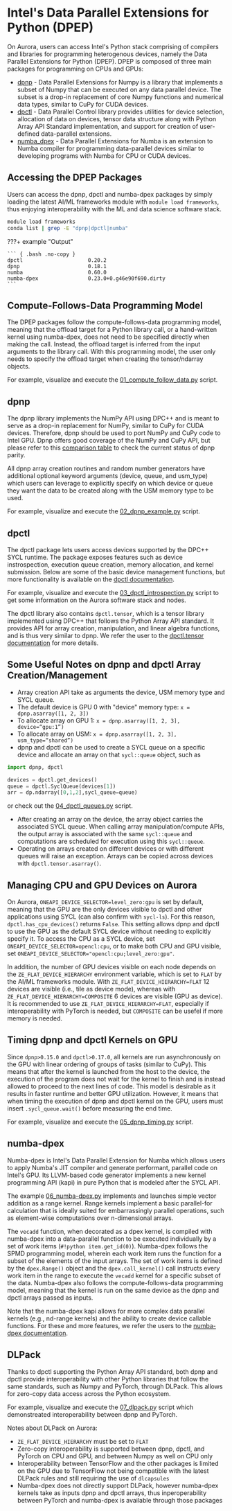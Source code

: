 # Intel's Data Parallel Extensions for Python (DPEP)

On Aurora, users can access Intel's Python stack comprising of compilers and libraries for programming heterogenous devices, namely the Data Parallel Extensions for Python (DPEP).
DPEP is composed of three main packages for programming on CPUs and GPUs:

- [dpnp](https://github.com/IntelPython/dpnp) - Data Parallel Extensions for Numpy is a library that implements a subset of Numpy that can be executed on any data parallel device. The subset is a drop-in replacement of core Numpy functions and numerical data types, similar to CuPy for CUDA devices.
- [dpctl](https://github.com/IntelPython/dpctl) - Data Parallel Control library provides utilities for device selection, allocation of data on devices, tensor data structure along with Python Array API Standard implementation, and support for creation of user-defined data-parallel extensions.
- [numba_dpex](https://github.com/IntelPython/numba-dpex) - Data Parallel Extensions for Numba is an extension to Numba compiler for programming data-parallel devices similar to developing programs with Numba for CPU or CUDA devices.


## Accessing the DPEP Packages

Users can access the dpnp, dpctl and numba-dpex packages by simply loading the latest AI/ML frameworks module with `module load frameworks`, thus enjoying interoperability with the ML and data science software stack.

```bash linenums="1"
module load frameworks
conda list | grep -E "dpnp|dpctl|numba"
```

???+ example "Output"

	``` { .bash .no-copy }
	dpctl                     0.20.2
    dpnp                      0.18.1
	numba                     0.60.0
    numba-dpex                0.23.0+0.g46e90f690.dirty
	```


## Compute-Follows-Data Programming Model

The DPEP packages follow the compute-follows-data programming model,
meaning that the offload target for a Python library call, or a hand-written kernel using numba-dpex,
does not need to be specified directly when making the call.
Instead, the offload target is inferred from the input arguments to the library call.
With this programming model, the user only needs to specify the offload target when creating the tensor/ndarray objects.

For example, visualize and execute the [01_compute_follow_data.py](./01_compute_follow_data.py) script.


## dpnp
The dpnp library implements the NumPy API using DPC++ and is meant to serve as a drop-in replacement for NumPy, similar to CuPy for CUDA devices.
Therefore, dpnp should be used to port NumPy and CuPy code to Intel GPU.
Dpnp offers good coverage of the NumPy and CuPy API, but please refer to this [comparison table](https://intelpython.github.io/dpnp/reference/comparison.html) to check the current status of dpnp parity.

All dpnp array creation routines and random number generators have additional optional keyword
arguments (device, queue, and usm_type) which users can leverage to explicitly specify on which device or queue
they want the data to be created along with the USM memory type to be used.

For example, visualize and execute the [02_dpnp_example.py](./02_dpnp_example.py) script.


## dpctl

The dpctl package lets users access devices supported by the DPC++ SYCL runtime.
The package exposes features such as device instrospection, execution queue creation, memory allocation, and kernel submission.
Below are some of the basic device management functions, but more functionality is available on the [dpctl documentation](https://intelpython.github.io/dpctl/latest/index.html).

For example, visualize and execute the [03_dpctl_introspection.py](./03_dpctl_introspection.py) script to get some information on the Aurora software stack and nodes.

The dpctl library also contains `dpctl.tensor`, which is a tensor library implemented using DPC++ that follows the Python Array API standard. 
It provides API for array creation, manipulation, and linear algebra functions, and is thus very similar to dpnp.
We refer the user to the [dpctl.tensor documentation](https://intelpython.github.io/dpctl/latest/api_reference/dpctl/tensor.html) for more details.


## Some Useful Notes on dpnp and dpctl Array Creation/Management

* Array creation API take as arguments the device, USM memory type and SYCL queue.
* The default device is GPU 0 with "device" memory type: `x = dpnp.asarray([1, 2, 3])`
* To allocate array on GPU 1: `x = dpnp.asarray([1, 2, 3], device=“gpu:1”)`
* To allocate array on USM: `x = dpnp.asarray([1, 2, 3], usm_type=“shared”)`
* dpnp and dpctl can be used to create a SYCL queue on a specific device and allocate an array on that `sycl::queue` object, such as
```python linenums="1"
import dpnp, dpctl

devices = dpctl.get_devices()
queue = dpctl.SyclQueue(devices[1])
arr = dp.ndarray([0,1,2],sycl_queue=queue)
```
or check out the [04_dpctl_queues.py](./04_dpctl_queues.py) script.
* After creating an array on the device, the array object carries the associated SYCL queue. When calling array manipulation/compute APIs, the output array is associated with the same `sycl::queue` and computations are scheduled for execution using this `sycl::queue`.
* Operating on arrays created on different devices or with different queues will raise an exception. Arrays can be copied across devices with `dpctl.tensor.asarray()`.


## Managing CPU and GPU Devices on Aurora

On Aurora, `ONEAPI_DEVICE_SELECTOR=level_zero:gpu` is set by default, meaning that the GPU are the only devices visible to dpctl and other applications using SYCL (can also confirm with `sycl-ls`).
For this reason, `dpctl.has_cpu_devices()` returns `False`.
This setting allows dpnp and dpctl to use the GPU as the default SYCL device without needing to explicitly specify it.
To access the CPU as a SYCL device, set `ONEAPI_DEVICE_SELECTOR=opencl:cpu`, or to make both CPU and GPU visible, set `ONEAPI_DEVICE_SELECTOR="opencl:cpu;level_zero:gpu"`. 

In addition, the number of GPU devices visible on each node depends on the `ZE_FLAT_DEVICE_HIERARCHY` environment variable, which is set to `FLAT` by the AI/ML frameworks module. 
With `ZE_FLAT_DEVICE_HIERARCHY=FLAT` 12 devices are visible (i.e., tile as device mode), whereas with `ZE_FLAT_DEVICE_HIERARCHY=COMPOSITE` 6 devices are visible (GPU as device).
It is recommended to use `ZE_FLAT_DEVICE_HIERARCHY=FLAT`, especially if interoperability with PyTorch is needed, but `COMPOSITE` can be usefel if more memory is needed. 


## Timing dpnp and dpctl Kernels on GPU

Since `dpnp>0.15.0` and `dpctl>0.17.0`, all kernels are run asynchronously on the GPU with linear ordering of groups of tasks (similar to CuPy). 
This means that after the kernel is launched from the host to the device, the execution of the program does not wait for the kernel to finish and is instead allowed to proceed to the next lines of code. 
This model is desirable as it results in faster runtime and better GPU utilization.
However, it means that when timing the execution of dpnp and dpctl kernsl on the GPU, users must insert `.sycl_queue.wait()` before measuring the end time. 

For example, visualize and execute the [05_dpnp_timing.py](./05_dpnp_timing.py) script.


## numba-dpex

Numba-dpex is Intel's Data Parallel Extension for Numba which allows users to apply Numba's JIT compiler and generate performant, parallel code on Intel's GPU.
Its LLVM-based code generator implements a new kernel programming API (kapi) in pure Python that is modeled after the SYCL API.

The example [06_numba-dpex.py](./07_numba-dpex.py) implements and launches simple vector addition as a range kernel.
Range kernels implement a basic parallel-for calculation that is ideally suited for embarrassingly parallel operations, such as element-wise computations over n-dimensional arrays.


The `vecadd` function, when decorated as a dpex kernel, is compiled with numba-dpex into a data-parallel function to be executed individually by a set of work items (`#!python item.get_id(0)`).
Numba-dpex follows the SPMD programming model, wherein each work item runs the function for a subset of the elements of the input arrays.
The set of work items is defined by the `dpex.Range()` object and the `dpex.call_kernel()` call instructs every work item in the range to execute the `vecadd` kernel for a specific subset of the data.
Numba-dpex also follows the compute-follows-data programming model, meaning that the kernel is run on the same device as the dpnp and dpctl arrays passed as inputs.

Note that the numba-dpex kapi allows for more complex data parallel kernels (e.g., nd-range kernels) and the ability to create device callable functions.
For these and more features, we refer the users to the [numba-dpex documentation](https://intelpython.github.io/numba-dpex/latest/user_guide/kernel_programming/index.html#).


## DLPack

Thanks to dpctl supporting the Python Array API standard, both dpnp and dpctl provide interoperability with other Python libraries that follow the same standards, such as Numpy and PyTorch, through DLPack.
This allows for zero-copy data access across the Python ecosystem.

For example, visualize and execute the [07_dlpack.py](./07_dlpack.py) script which demonstreated interoperability between dpnp and PyTorch.

Notes about DLPack on Aurora:
* `ZE_FLAT_DEVICE_HIERARCHY` must be set to `FLAT`
* Zero-copy interoperability is supported between dpnp, dpctl, and PyTorch on CPU and GPU, and between Numpy as well on CPU only
* Interoperability between TensorFlow and the other packages is limited on the GPU due to TensorFlow not being compatible with the latest DLPack rules and still requiring the use of `dlcapsules`
* Numba-dpex does not directly support DLPack, however numba-dpex kernels take as inputs dpnp and dpctl arrays, thus inperoperability between PyTorch and numba-dpex is available through those packages

